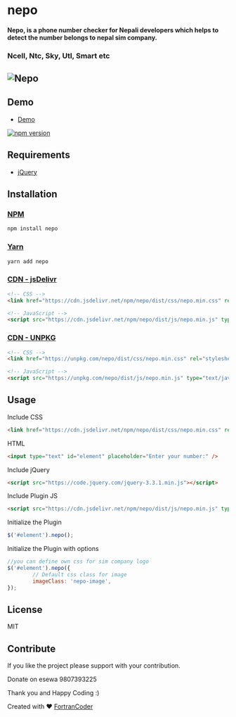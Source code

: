 # nepo
#### Nepo, is a phone number checker for Nepali developers which helps to detect the number belongs to nepal sim company.
### Ncell, Ntc, Sky, Utl, Smart etc
![Nepo](https://demo.dineshuprety.com.np/image/nepo.gif)
----

Demo
----
 + [Demo](https://demo.dineshuprety.com.np/examples/index.html)

[![npm version](https://badge.fury.io/js/nepo.svg)](https://www.npmjs.com/package/nepo)

Requirements
-----
  + [jQuery](http://jquery.com/)


Installation
-----

### [NPM](https://www.npmjs.com/package/nepo)
```bash
npm install nepo
```

### [Yarn](https://yarn.pm/nepo)
```bash
yarn add nepo
```

### [CDN - jsDelivr](https://www.jsdelivr.com/package/npm/nepo)
```html
<!-- CSS -->
<link href="https://cdn.jsdelivr.net/npm/nepo/dist/css/nepo.min.css" rel="stylesheet" type="text/css" />

<!-- JavaScript -->
<script src="https://cdn.jsdelivr.net/npm/nepo/dist/js/nepo.min.js" type="text/javascript"></script>
```    

### [CDN - UNPKG](https://unpkg.com/browse/nepo/)
```html
<!-- CSS -->
<link href="https://unpkg.com/nepo/dist/css/nepo.min.css" rel="stylesheet" type="text/css" />

<!-- JavaScript -->
<script src="https://unpkg.com/nepo/dist/js/nepo.min.js" type="text/javascript"></script>
```

Usage
-----

Include CSS
```html
<link href="https://cdn.jsdelivr.net/npm/nepo/dist/css/nepo.min.css" rel="stylesheet" type="text/css" />
```

HTML
```html
<input type="text" id="element" placeholder="Enter your number:" />
```

Include jQuery
```html
<script src="https://code.jquery.com/jquery-3.3.1.min.js"></script>
```

Include Plugin JS
```html
<script src="https://cdn.jsdelivr.net/npm/nepo/dist/js/nepo.min.js" type="text/javascript"></script>
```
Initialize the Plugin
```js
$('#element').nepo();
```
Initialize the Plugin with options
```js
//you can define own css for sim company logo
$('#element').nepo({
        // Default css class for image
        imageClass: 'nepo-image',
});
```

License
----
MIT

Contribute
----
If you like the project please support with your contribution.

Donate on esewa 9807393225

Thank you and Happy Coding :)



Created with :heart: [FortranCoder](https://dineshuprety.com.np)
